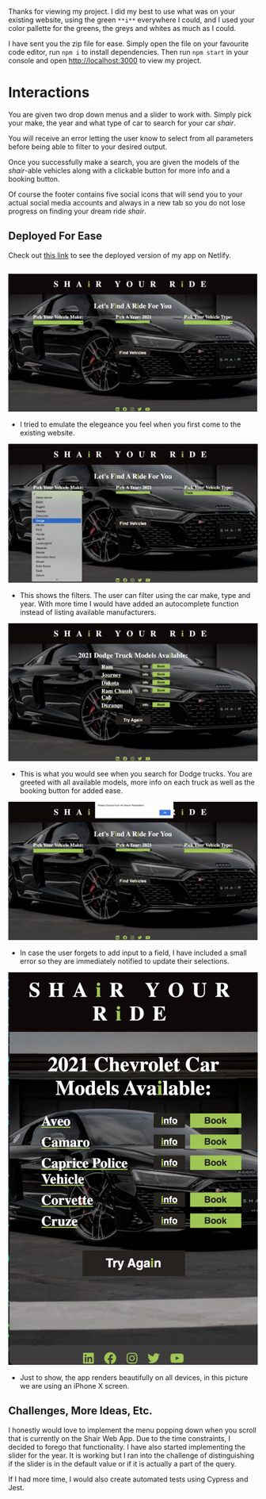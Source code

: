 Thanks for viewing my project.
I did my best to use what was on your existing website, using the green `**i**` everywhere I could, and I used your color pallette for the greens, the greys and whites as much as I could.

I have sent you the zip file for ease.
Simply open the file on your favourite code editor, run `npm i` to install dependencies.
Then run `npm start` in your console and open [http://localhost:3000](http://localhost:3000) to view my project.

# Interactions

You are given two drop down menus and a slider to work with. Simply pick your make, the year and what type of car to search for your car *shair*.

You will receive an error letting the user know to select from all parameters before being able to filter to your desired output.

Once you successfully make a search, you are given the models of the *shair*-able vehicles along with a clickable button for more info and a booking button.

Of course the footer contains five social icons that will send you to your actual social media accounts and always in a new tab so you do not lose progress on finding your dream ride *shair*.

## Deployed For Ease
Check out [this link](https://car-shair.netlify.app/) to see the deployed version of my app on Netlify.

##
![app overview](https://github.com/Billex87/car-shairs/blob/54b6e24731af904dddedcbd449b1478ee79a6fb4/public/home%20page.png)
* I tried to emulate the elegeance you feel when you first come to the existing website. 

![filter area](https://github.com/Billex87/car-shairs/blob/main/public/display%20makers.png)
* This shows the filters. The user can filter using the car make, type and year. With more time I would have added an autocomplete function instead of listing available manufacturers.

![results](https://github.com/Billex87/car-shairs/blob/main/public/dodge%20trucks.png)
* This is what you would see when you search for Dodge trucks. You are greeted with all available models, more info on each truck as well as the booking button for added ease.

![errors](https://github.com/Billex87/car-shairs/blob/main/public/error.png)
* In case the user forgets to add input to a field, I have included a small error so they are immediately notified to update their selections.

![mobile rendering](https://github.com/Billex87/car-shairs/blob/main/public/render.png)
* Just to show, the app renders beautifully on all devices, in this picture we are using an iPhone X screen.


## Challenges, More Ideas, Etc.

I honestly would love to implement the menu popping down when you scroll that is currently on the Shair Web App. Due to the time constraints, I decided to forego that functionality. I have also started implementing the slider for the year. It is working but I ran into the challenge of distinguishing if the slider is in the default value or if it is actually a part of the query.

If I had more time, I would also create automated tests using Cypress and Jest.

